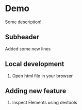 # Demo

Some description!

## Subheader

Added some new lines

## Local development

1. Open html file in your browser

## Adding new feature

1. Inspect Elements using devtools
